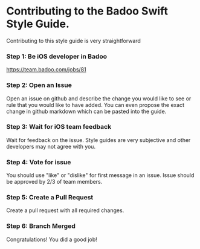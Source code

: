 

# Contributing to the Badoo Swift Style Guide.

Contributing to this style guide is very straightforward

### Step 1: Be iOS developer in Badoo

https://team.badoo.com/jobs/81

### Step 2: Open an Issue

Open an issue on github and describe the change you would like to see or rule that you would like to have added. You can even propose the exact change in github markdown which can be pasted into the guide.

### Step 3: Wait for iOS team feedback

Wait for feedback on the issue. Style guides are very subjective and other developers may not agree with you.

### Step 4: Vote for issue

You should use "like" or "dislike" for first message in an issue. Issue should be approved by 2/3 of team members.

### Step 5: Create a Pull Request

Create a pull request with all required changes.

### Step 6: Branch Merged

Congratulations! You did a good job!
